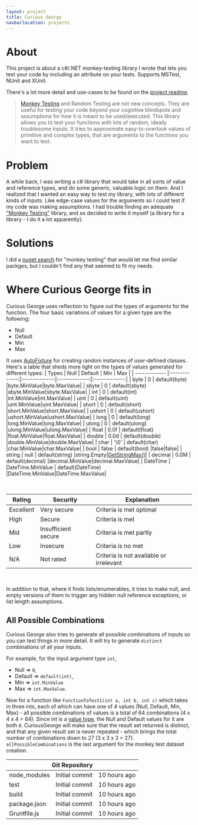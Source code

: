 ```yaml
---
layout: project
title: Curious George
navbarlocation: projects
---
```


# About
This project is about a c#/.NET monkey-testing library I wrote that lets you test your code by including an attribute on your tests. Supports MSTest, NUnit and XUnit.

There's a lot more detail and use-cases to be found on the [project readme]("https://github.com/abdulbeard/monkey_testing/blob/master/README.md").

> [Monkey Testing](https://en.wikipedia.org/wiki/Monkey_testing) and Random Testing are not new concepts. They are useful for testing your code beyond your cognitive blindspots and assumptions for how it is meant to be used/executed.
This library allows you to test your functions with lots of random, ideally troublesome inputs. It tries to approximate easy-to-overlook values of primitive and complex types, that are arguments to the functions you want to test.


# Problem

A while back, I was writing a c# library that would take in all sorts of value and reference types, and do some generic, valuable logic on them. And I realized that I wanted an easy way to test my library, with lots of different kinds of inputs. Like edge-case values for the arguments so I could test if my code was making assumptions.
I had trouble finding an adequate ["Monkey Testing"]("www.google.com") library, and so decided to write it myself (a library for a library - I do it a lot apparently).

# Solutions
I did a [nuget search]("https://www.nuget.org/packages?q=monkey+testing") for "monkey testing" that would let me find similar packges, but I couldn't find any that seemed to fit my needs.

# Where Curious George fits in
Curious George uses reflection to figure out the types of arguments for the function. The four basic variations of values for a given type are the following:

* Null
* Default
* Min
* Max

It uses [AutoFixture](https://github.com/AutoFixture/AutoFixture) for creating random instances of user-defined classes. Here's a table that sheds more light on the types of values generated for different types:
| Types        | Null          | Default       | Min           | Max       |
| ------------- |:-------------:|:-------------:|:-------------:|:-------------:|
| byte           | 0 | default(byte) |byte.MinValue|byte.MaxValue|
| sbyte           | 0 | default(sbyte) |sbyte.MinValue|sbyte.MaxValue|
| int           | 0 | default(int) |int.MinValue|int.MaxValue|
| uint           | 0 | default(uint) |uint.MinValue|uint.MaxValue|
| short           | 0 | default(short) |short.MinValue|short.MaxValue|
| ushort           | 0 | default(ushort) |ushort.MinValue|ushort.MaxValue|
| long           | 0 | default(long) |long.MinValue|long.MaxValue|
| ulong           | 0 | default(ulong) |ulong.MinValue|ulong.MaxValue|
| float           | 0.0f | default(float) |float.MinValue|float.MaxValue|
| double           | 0.0d | default(double) |double.MinValue|double.MaxValue|
| char           | '\0' | default(char) |char.MinValue|char.MaxValue|
| bool           | false | default(bool) |false|false|
| string           | null | default(string) |string.Empty|[GetStringMax()](https://github.com/abdulbeard/monkey_testing/blob/c3337a3240fae6e4fca573f24f968cc5195b4f83/MonkeyTesting/DataVariationsByType.cs#L135)|
| decimal           | 0.0M | default(decimal) |decimal.MinValue|decimal.MaxValue|
| DateTime           | DateTime.MinValue | default(DateTime) |DateTime.MinValue|DateTime.MaxValue|

<br/>

| Rating    | Security            | Explanation                             |
|-----------|---------------------|-----------------------------------------|
| Excellent | Very secure         | Criteria is met optimal                 |
| High      | Secure              | Criteria is met                         |
| Mid       | Insufficient secure | Criteria is met partly                  |
| Low       | Insecure            | Criteria is no met                      |
| N/A       | Not rated           | Criteria is not available or irrelevant |

<br/>

In addition to that, where it finds lists/enumerables, it tries to make null, and empty versions of them to trigger any hidden null reference exceptions, or list length assumptions.

## All Possible Combinations
Curious George also tries to generate all possible combinations of inputs so you can test things in more detail. It will try to generate `distinct` combinations of all your inputs.

For example, for the input argument type `int`, 
* Null => `0`, 
* Default => `default(int)`, 
* Min => `int.MinValue` 
* Max => `int.MaxValue`. 

Now for a function like `FunctionToTest1(int a, int b, int c)` which takes in three ints, each of which can have one of 4 values (Null, Default, Min, Max) - all possible combinations of values is a total of 64 combinations (4 x 4 x 4 = 64).
Since int is a [value type](https://docs.microsoft.com/en-us/dotnet/csharp/language-reference/keywords/value-types), the Null and Default values for it are both `0`. 
CuriousGeorge will make sure that the result set returned is distinct, and that any given result set is never repeated - which brings the total number of combinations down to 27 (3 x 3 x 3 = 27).
`allPossibleCombinations` is the last argument for the monkey test dataset creation.

<table class="ui celled striped table">
  <thead>
    <tr><th colspan="3">
      Git Repository
    </th>
  </tr></thead>
  <tbody>
    <tr>
      <td class="collapsing">
        <i class="folder icon"></i> node_modules
      </td>
      <td>Initial commit</td>
      <td class="right aligned collapsing">10 hours ago</td>
    </tr>
    <tr>
      <td>
        <i class="folder icon"></i> test
      </td>
      <td>Initial commit</td>
      <td class="right aligned">10 hours ago</td>
    </tr>
    <tr>
      <td>
        <i class="folder icon"></i> build
      </td>
      <td>Initial commit</td>
      <td class="right aligned">10 hours ago</td>
    </tr>
    <tr>
      <td>
        <i class="file outline icon"></i> package.json
      </td>
      <td>Initial commit</td>
      <td class="right aligned">10 hours ago</td>
    </tr>
    <tr>
      <td>
        <i class="file outline icon"></i> Gruntfile.js
      </td>
      <td>Initial commit</td>
      <td class="right aligned">10 hours ago</td>
    </tr>
  </tbody>
</table>